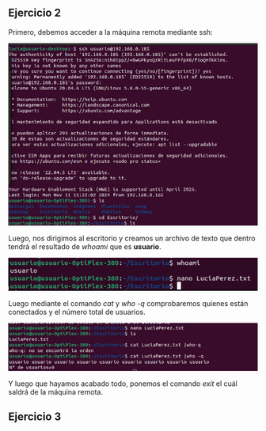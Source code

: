 ## Ejercicio 2
Primero, debemos acceder a la máquina remota mediante ssh:

![Servidor](Imagenes/entrarServidor.png)

Luego, nos dirigimos al escritorio y creamos un archivo de texto que dentro tendrá el resultado de _whoami_ que es **usuario**.

![Whoami](Imagenes/whoami.png)

Luego mediante el comando _cat_ y _who -q_ comprobaremos quienes están conectados y el número total de usuarios.

![Usuarios Conectados](Imagenes/comprobarUsuarios.png)

Y luego que hayamos acabado todo, ponemos el comando _exit_ el cuál saldrá de la máquina remota.

## Ejercicio 3
